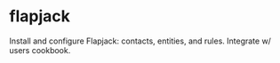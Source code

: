 flapjack
========

Install and configure Flapjack: contacts, entities, and rules. Integrate w/ users cookbook.
